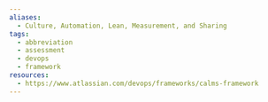 ```yaml
---
aliases:
  - Culture, Automation, Lean, Measurement, and Sharing
tags:
  - abbreviation
  - assessment
  - devops
  - framework
resources:
  - https://www.atlassian.com/devops/frameworks/calms-framework
---
```

